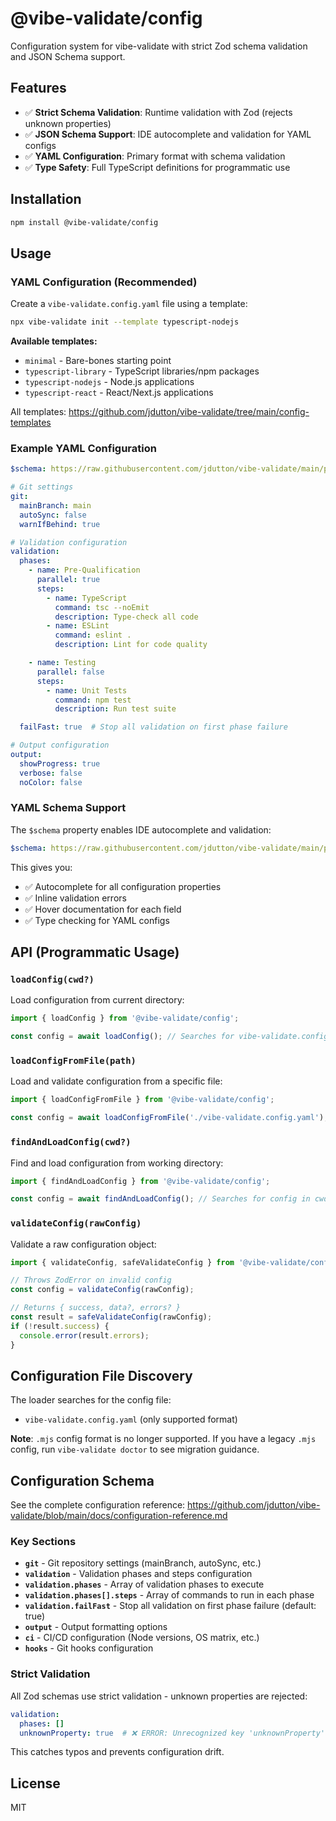 # @vibe-validate/config

Configuration system for vibe-validate with strict Zod schema validation and JSON Schema support.

## Features

- ✅ **Strict Schema Validation**: Runtime validation with Zod (rejects unknown properties)
- ✅ **JSON Schema Support**: IDE autocomplete and validation for YAML configs
- ✅ **YAML Configuration**: Primary format with schema validation
- ✅ **Type Safety**: Full TypeScript definitions for programmatic use

## Installation

```bash
npm install @vibe-validate/config
```

## Usage

### YAML Configuration (Recommended)

Create a `vibe-validate.config.yaml` file using a template:

```bash
npx vibe-validate init --template typescript-nodejs
```

**Available templates:**
- `minimal` - Bare-bones starting point
- `typescript-library` - TypeScript libraries/npm packages
- `typescript-nodejs` - Node.js applications
- `typescript-react` - React/Next.js applications

All templates: https://github.com/jdutton/vibe-validate/tree/main/config-templates

### Example YAML Configuration

```yaml
$schema: https://raw.githubusercontent.com/jdutton/vibe-validate/main/packages/config/vibe-validate.schema.json

# Git settings
git:
  mainBranch: main
  autoSync: false
  warnIfBehind: true

# Validation configuration
validation:
  phases:
    - name: Pre-Qualification
      parallel: true
      steps:
        - name: TypeScript
          command: tsc --noEmit
          description: Type-check all code
        - name: ESLint
          command: eslint .
          description: Lint for code quality

    - name: Testing
      parallel: false
      steps:
        - name: Unit Tests
          command: npm test
          description: Run test suite

  failFast: true  # Stop all validation on first phase failure

# Output configuration
output:
  showProgress: true
  verbose: false
  noColor: false
```

### YAML Schema Support

The `$schema` property enables IDE autocomplete and validation:

```yaml
$schema: https://raw.githubusercontent.com/jdutton/vibe-validate/main/packages/config/vibe-validate.schema.json
```

This gives you:
- ✅ Autocomplete for all configuration properties
- ✅ Inline validation errors
- ✅ Hover documentation for each field
- ✅ Type checking for YAML configs

## API (Programmatic Usage)

### `loadConfig(cwd?)`

Load configuration from current directory:

```typescript
import { loadConfig } from '@vibe-validate/config';

const config = await loadConfig(); // Searches for vibe-validate.config.yaml
```

### `loadConfigFromFile(path)`

Load and validate configuration from a specific file:

```typescript
import { loadConfigFromFile } from '@vibe-validate/config';

const config = await loadConfigFromFile('./vibe-validate.config.yaml');
```

### `findAndLoadConfig(cwd?)`

Find and load configuration from working directory:

```typescript
import { findAndLoadConfig } from '@vibe-validate/config';

const config = await findAndLoadConfig(); // Searches for config in cwd
```

### `validateConfig(rawConfig)`

Validate a raw configuration object:

```typescript
import { validateConfig, safeValidateConfig } from '@vibe-validate/config';

// Throws ZodError on invalid config
const config = validateConfig(rawConfig);

// Returns { success, data?, errors? }
const result = safeValidateConfig(rawConfig);
if (!result.success) {
  console.error(result.errors);
}
```

## Configuration File Discovery

The loader searches for the config file:

- `vibe-validate.config.yaml` (only supported format)

**Note**: `.mjs` config format is no longer supported. If you have a legacy `.mjs` config, run `vibe-validate doctor` to see migration guidance.

## Configuration Schema

See the complete configuration reference: https://github.com/jdutton/vibe-validate/blob/main/docs/configuration-reference.md

### Key Sections

- **`git`** - Git repository settings (mainBranch, autoSync, etc.)
- **`validation`** - Validation phases and steps configuration
- **`validation.phases`** - Array of validation phases to execute
- **`validation.phases[].steps`** - Array of commands to run in each phase
- **`validation.failFast`** - Stop all validation on first phase failure (default: true)
- **`output`** - Output formatting options
- **`ci`** - CI/CD configuration (Node versions, OS matrix, etc.)
- **`hooks`** - Git hooks configuration

### Strict Validation

All Zod schemas use strict validation - unknown properties are rejected:

```yaml
validation:
  phases: []
  unknownProperty: true  # ❌ ERROR: Unrecognized key 'unknownProperty'
```

This catches typos and prevents configuration drift.

## License

MIT
